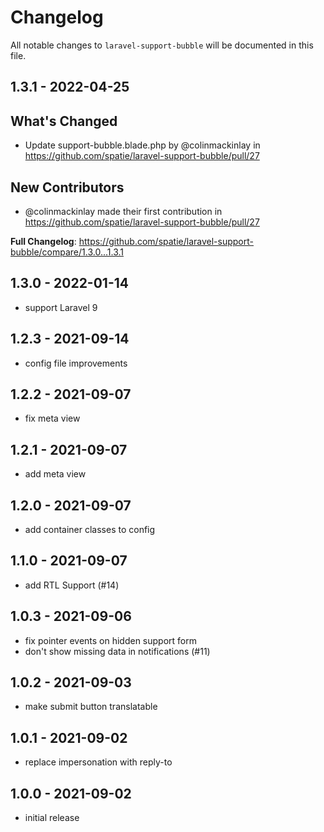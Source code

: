 # Changelog

All notable changes to `laravel-support-bubble` will be documented in this file.

## 1.3.1 - 2022-04-25

## What's Changed

- Update support-bubble.blade.php by @colinmackinlay in https://github.com/spatie/laravel-support-bubble/pull/27

## New Contributors

- @colinmackinlay made their first contribution in https://github.com/spatie/laravel-support-bubble/pull/27

**Full Changelog**: https://github.com/spatie/laravel-support-bubble/compare/1.3.0...1.3.1

## 1.3.0 - 2022-01-14

- support Laravel 9

## 1.2.3 - 2021-09-14

- config file improvements

## 1.2.2 - 2021-09-07

- fix meta view

## 1.2.1 - 2021-09-07

- add meta view

## 1.2.0 - 2021-09-07

- add container classes to config

## 1.1.0 - 2021-09-07

- add RTL Support (#14)

## 1.0.3 - 2021-09-06

- fix pointer events on hidden support form
- don't show missing data in notifications (#11)

## 1.0.2 - 2021-09-03

- make submit button translatable

## 1.0.1 - 2021-09-02

- replace impersonation with reply-to

## 1.0.0 - 2021-09-02

- initial release
